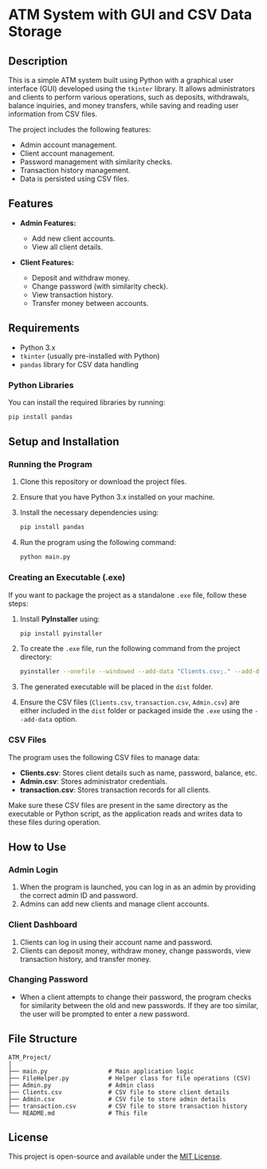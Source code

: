 
# ATM System with GUI and CSV Data Storage

## Description

This is a simple ATM system built using Python with a graphical user interface (GUI) developed using the `tkinter` library. It allows administrators and clients to perform various operations, such as deposits, withdrawals, balance inquiries, and money transfers, while saving and reading user information from CSV files. 

The project includes the following features:
- Admin account management.
- Client account management.
- Password management with similarity checks.
- Transaction history management.
- Data is persisted using CSV files.

## Features

- **Admin Features:**
  - Add new client accounts.
  - View all client details.

- **Client Features:**
  - Deposit and withdraw money.
  - Change password (with similarity check).
  - View transaction history.
  - Transfer money between accounts.

## Requirements

- Python 3.x
- `tkinter` (usually pre-installed with Python)
- `pandas` library for CSV data handling

### Python Libraries

You can install the required libraries by running:

```bash
pip install pandas
```

## Setup and Installation

### Running the Program

1. Clone this repository or download the project files.

2. Ensure that you have Python 3.x installed on your machine.

3. Install the necessary dependencies using:
    ```bash
    pip install pandas
    ```

4. Run the program using the following command:
    ```bash
    python main.py
    ```

### Creating an Executable (.exe)

If you want to package the project as a standalone `.exe` file, follow these steps:

1. Install **PyInstaller** using:
    ```bash
    pip install pyinstaller
    ```

2. To create the `.exe` file, run the following command from the project directory:
    ```bash
    pyinstaller --onefile --windowed --add-data "Clients.csv;." --add-data "transaction.csv;." --add-data "Admin.csv;." main.py
    ```

3. The generated executable will be placed in the `dist` folder.

4. Ensure the CSV files (`Clients.csv`, `transaction.csv`, `Admin.csv`) are either included in the `dist` folder or packaged inside the `.exe` using the `--add-data` option.

### CSV Files

The program uses the following CSV files to manage data:

- **Clients.csv**: Stores client details such as name, password, balance, etc.
- **Admin.csv**: Stores administrator credentials.
- **transaction.csv**: Stores transaction records for all clients.

Make sure these CSV files are present in the same directory as the executable or Python script, as the application reads and writes data to these files during operation.

## How to Use

### Admin Login

1. When the program is launched, you can log in as an admin by providing the correct admin ID and password.
2. Admins can add new clients and manage client accounts.

### Client Dashboard

1. Clients can log in using their account name and password.
2. Clients can deposit money, withdraw money, change passwords, view transaction history, and transfer money.

### Changing Password

- When a client attempts to change their password, the program checks for similarity between the old and new passwords. If they are too similar, the user will be prompted to enter a new password.

## File Structure

```
ATM_Project/
│
├── main.py                 # Main application logic
├── FileHelper.py           # Helper class for file operations (CSV)
├── Admin.py                # Admin class
├── Clients.csv             # CSV file to store client details
├── Admin.csv               # CSV file to store admin details
├── transaction.csv         # CSV file to store transaction history
└── README.md               # This file
```

## License

This project is open-source and available under the [MIT License](LICENSE).
